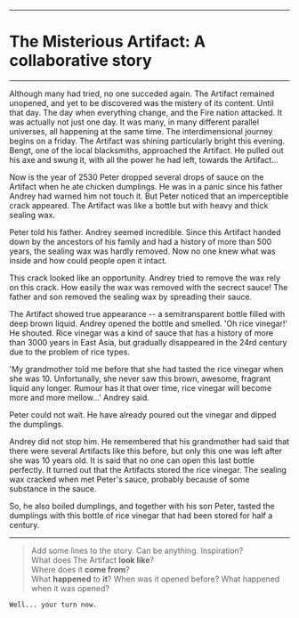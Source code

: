 ------------------------------------
# The Misterious Artifact: A collaborative story
------------------------------------

Although many had tried, no one succeded again. 
The Artifact remained unopened, and yet to be discovered was the mistery of its content. Until that day. The day when everything change, and the Fire nation attacked. 
It was actually not just one day. It was many, in many different parallel universes, all happening at the same time. The interdimensional journey begins on a friday. The Artifact was shining particularly bright this evening.
Bengt, one of the local blacksmiths, approached the Artifact.
He pulled out his axe and swung it, with all the power he had left, towards the Artifact...

Now is the year of 2530
Peter dropped several drops of sauce on the Artifact when he ate chicken dumplings. He was in a panic since his father Andrey had warned him not touch it. But Peter noticed that an imperceptible crack appeared. The Artifact was like a bottle but with heavy and thick sealing wax. 

Peter told his father. Andrey seemed incredible. Since this Artifact handed down by the ancestors of his family and had a history of more than 500 years, the sealing wax was hardly removed. Now no one knew what was inside and how could people open it intact. 

This crack looked like an opportunity. Andrey tried to remove the wax rely on this crack. How easily the wax was removed with the secrect sauce! The father and son removed the sealing wax by spreading their sauce.

The Artifact showed  true appearance -- a semitransparent bottle filled with deep brown liquid. Andrey opened the bottle and smelled. 'Oh rice vinegar!' He shouted. Rice vinegar was a kind of sauce that has a history of more than 3000 years in East Asia, but gradually disappeared in the 24rd century due to the problem of rice types.

'My grandmother told me before that she had tasted the rice vinegar when she was 10. Unfortunally, she never saw this brown, awesome, fragrant liquid any longer. Rumour has it that over time, rice vinegar will become more and more mellow...' Andrey said.

Peter could not wait. He have already poured out the vinegar and dipped the dumplings.

Andrey did not stop him. He remembered that his grandmother had said that there were several Artifacts like this before, but only this one was left after she was 10 years old. It is said that no one can open this last bottle perfectly.  It turned out that the Artifacts stored the rice vinegar. The sealing wax cracked when met Peter's sauce, probably because of some substance in the sauce.

So, he also boiled dumplings, and together with his son Peter,  tasted the dumplings with this bottle of rice vinegar that had been stored for half a century.





---------------------------------------------------------------

>  Add some lines to the story. Can be anything. Inspiration?  
>  What does The Artifact **look like**?  
>  Where does it **come from**?  
>  What **happened** to **it**? 
>  When was it opened before? 
>  What happened when it was opened?

`Well... your turn now.`

